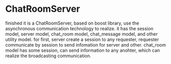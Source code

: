 # ChatRoomServer
finished
    it is a ChatRoomServer, based on boost library, use the asynchronous communication technology to realize.
    it has the session model, server model, chat_room model, chat_message model, and other utility model. for first, server create a session to any requester, requester communicate by session to send infomation for server and other. chat_room model has some session, can send information to any anohter, which can realize the broadcasting communication.
